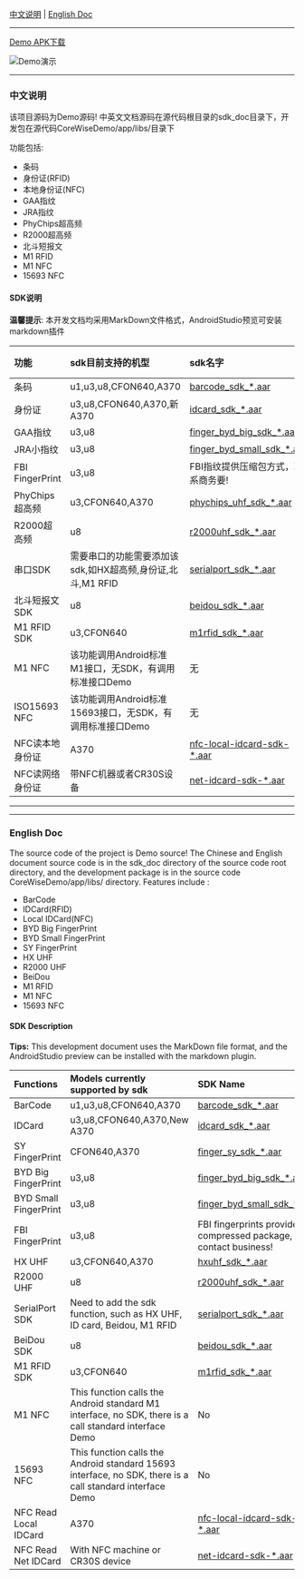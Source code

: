 

[中文说明](#user-content-zh) | [English Doc](#user-content-en)

---


[Demo APK下载](https://github.com/CoreWise/CoreWiseDemo/releases)

![Demo演示](https://i.loli.net/2019/05/08/5cd243747a2c8.gif)


---

<h3 id="user-content-zh">中文说明</h3>


该项目源码为Demo源码! 中英文文档源码在源代码根目录的sdk_doc目录下，开发包在源代码CoreWiseDemo/app/libs/目录下


功能包括:
- 条码
- 身份证(RFID)
- 本地身份证(NFC)
- GAA指纹
- JRA指纹
- PhyChips超高频
- R2000超高频
- 北斗短报文
- M1 RFID
- M1 NFC
- 15693 NFC



#### SDK说明

**温馨提示**:  本开发文档均采用MarkDown文件格式，AndroidStudio预览可安装markdown插件

| 功能            | sdk目前支持的机型                                          | sdk名字                                                      |                           开发文档                           |
| :-------------- | :--------------------------------------------------------- | :----------------------------------------------------------- | :----------------------------------------------------------: |
| 条码            | u1,u3,u8,CFON640,A370                                      | [barcode_sdk_*.aar](<https://coding.net/u/CoreWise/p/SDK/git/raw/master/barcode_sdk_20190429.aar>) | <a href="https://github.com/CoreWise/CoreWiseDemo/blob/master/sdk_doc/zh/条码.md" target="_blank">查看</a> |
| 身份证          | u3,u8,CFON640,A370,新A370                                  | [idcard_sdk_*.aar](https://coding.net/u/CoreWise/p/SDK/git/raw/master/idcard_sdk_20190429.aar) | <a href="https://github.com/CoreWise/CoreWiseDemo/blob/master/sdk_doc/zh/身份证.md" target="_blank">查看</a> |
| GAA指纹       | u3,u8                                                      | [finger_byd_big_sdk_*.aar](https://coding.net/u/CoreWise/p/SDK/git/raw/master/finger_byd_big_sdk_20190429.aar) | <a href="https://github.com/CoreWise/CoreWiseDemo/blob/master/sdk_doc/zh/BYD大指纹.md" target="_blank">查看</a> |
| JRA小指纹       | u3,u8                                                      | [finger_byd_small_sdk_*.aar](https://coding.net/u/CoreWise/p/SDK/git/raw/master/finger_byd_small_sdk_20190429.aar) | <a href="https://github.com/CoreWise/CoreWiseDemo/blob/master/sdk_doc/zh/BYD小指纹.md" target="_blank">查看</a> |
| FBI FingerPrint       | u3,u8                                               | FBI指纹提供压缩包方式，联系商务要! | None |
| PhyChips超高频      | u3,CFON640,A370                                            | [phychips_uhf_sdk_*.aar](https://coding.net/u/CoreWise/p/SDK/git/raw/master/phychips_uhf_sdk_20190520.aar) | <a href="https://github.com/CoreWise/CoreWiseDemo/blob/master/sdk_doc/zh/phychips超高频.md" target="_blank">查看</a> |
| R2000超高频     | u8                                                         | [r2000uhf_sdk_*.aar](https://coding.net/u/CoreWise/p/SDK/git/raw/master/r2000uhf_sdk_20190429.aar) | <a href="https://github.com/CoreWise/CoreWiseDemo/blob/master/sdk_doc/zh/R2000超高频.md" target="_blank">查看</a> |
| 串口SDK         | 需要串口的功能需要添加该sdk,如HX超高频,身份证,北斗,M1 RFID | [serialport_sdk_*.aar](https://coding.net/u/CoreWise/p/SDK/git/raw/master/serialport_sdk_20190429.aar) |                                    None                          |
| 北斗短报文SDK         | u8                                                         | [beidou_sdk_*.aar](https://coding.net/u/CoreWise/p/SDK/git/raw/master/beidou_sdk_20190429.aar) | <a href="https://github.com/CoreWise/CoreWiseDemo/blob/master/sdk_doc/zh/北斗.md" target="_blank">查看</a> |
| M1 RFID SDK     | u3,CFON640                                                 | [m1rfid_sdk_*.aar](https://coding.net/u/CoreWise/p/SDK/git/raw/master/m1rfid_sdk_20190429.aar) | <a href="https://github.com/CoreWise/CoreWiseDemo/blob/master/sdk_doc/zh/M1RFID.md" target="_blank">查看</a> |
| M1 NFC          | 该功能调用Android标准M1接口，无SDK，有调用标准接口Demo     | 无                                                           |                          None                                    |
| ISO15693 NFC       | 该功能调用Android标准15693接口，无SDK，有调用标准接口Demo  | 无                                                           |                            None                                  |
| NFC读本地身份证 | A370                                                       | [nfc-local-idcard-sdk-*.aar](https://coding.net/u/CoreWise/p/SDK/git/raw/master/nfc-local-idcard-sdk-20190401.aar) | <a href="https://github.com/CoreWise/CoreWiseDemo/blob/master/sdk_doc/zh/NFC读本地身份证.md" target="_blank">查看</a> |
| NFC读网络身份证 | 带NFC机器或者CR30S设备                                     | [net-idcard-sdk-*.aar](https://coding.net/u/CoreWise/p/SDK/git/raw/master/net-idcard-sdk-20190401.aar) | <a href="https://github.com/CoreWise/CoreWiseDemo/blob/master/sdk_doc/zh/NFC读网络身份证.md" target="_blank">查看</a> |


----

----

<h3 id="user-content-en">English Doc</h3>


The source code of the project is Demo source! The Chinese and English document source code is in the sdk_doc directory of the source code root directory, and the development package is in the source code CoreWiseDemo/app/libs/ directory.
Features include :

- BarCode
- IDCard(RFID)
- Local IDCard(NFC)
- BYD Big FingerPrint
- BYD Small FingerPrint
- SY FingerPrint
- HX UHF
- R2000 UHF
- BeiDou
- M1 RFID
- M1 NFC
- 15693 NFC



#### SDK Description


**Tips:** This development document uses the MarkDown file format, and the AndroidStudio preview can be installed with the markdown plugin.

| Functions             | Models currently supported by sdk                            | SDK Name                                                     |                           SDK Doc                            |
| :-------------------- | :----------------------------------------------------------- | :----------------------------------------------------------- | :----------------------------------------------------------: |
| BarCode               | u1,u3,u8,CFON640,A370                                        | [barcode_sdk_*.aar](<https://coding.net/u/CoreWise/p/SDK/git/raw/master/barcode_sdk_20190429.aar>) | <a href="https://github.com/CoreWise/CoreWiseDemo/blob/master/sdk_doc/en/BarCode.md" target="_blank">View</a> |
| IDCard                | u3,u8,CFON640,A370,New A370                                  | [idcard_sdk_*.aar](https://coding.net/u/CoreWise/p/SDK/git/raw/master/idcard_sdk_20190429.aar) | <a href="https://github.com/CoreWise/CoreWiseDemo/blob/master/sdk_doc/en/IDCard.md" target="_blank">View</a> |
| SY FingerPrint        | CFON640,A370                                                 | [finger_sy_sdk_*.aar](https://coding.net/u/CoreWise/p/SDK/git/raw/master/finger_sy_sdk_20190429.aar) | <a href="https://github.com/CoreWise/CoreWiseDemo/blob/master/sdk_doc/en/SYFingerPrint.md" target="_blank">View</a> |
| BYD Big FingerPrint   | u3,u8                                                        | [finger_byd_big_sdk_*.aar](https://coding.net/u/CoreWise/p/SDK/git/raw/master/finger_byd_big_sdk_20190429.aar) | <a href="https://github.com/CoreWise/CoreWiseDemo/blob/master/sdk_doc/en/BYDBigFingerPrint.md" target="_blank">View</a> |
| BYD Small FingerPrint | u3,u8                                                        | [finger_byd_small_sdk_*.aar](https://coding.net/u/CoreWise/p/SDK/git/raw/master/finger_byd_small_sdk_20190429.aar) | <a href="https://github.com/CoreWise/CoreWiseDemo/blob/master/sdk_doc/en/BYDSmallFingerPrint.md" target="_blank">View</a> |
| FBI FingerPrint       | u3,u8                                                        | FBI fingerprints provide a compressed package, contact business! | None |
| HX UHF                | u3,CFON640,A370                                              | [hxuhf_sdk_*.aar](https://coding.net/u/CoreWise/p/SDK/git/raw/master/hxuhf_sdk_20190520.aar) | <a href="https://github.com/CoreWise/CoreWiseDemo/blob/master/sdk_doc/en/HXUHF.md" target="_blank">View</a> |
| R2000 UHF             | u8                                                           | [r2000uhf_sdk_*.aar](https://coding.net/u/CoreWise/p/SDK/git/raw/master/r2000uhf_sdk_20190429.aar) | <a href="https://github.com/CoreWise/CoreWiseDemo/blob/master/sdk_doc/en/R2000UHF.md" target="_blank">View</a> |
| SerialPort SDK        | Need to add the sdk function, such as HX UHF, ID card, Beidou, M1 RFID | [serialport_sdk_*.aar](https://coding.net/u/CoreWise/p/SDK/git/raw/master/serialport_sdk_20190429.aar) |            None                                                  |
| BeiDou SDK            | u8                                                           | [beidou_sdk_*.aar](https://coding.net/u/CoreWise/p/SDK/git/raw/master/beidou_sdk_20190429.aar) | <a href="https://github.com/CoreWise/CoreWiseDemo/blob/master/sdk_doc/en/BeiDou.md" target="_blank">View</a> |
| M1 RFID SDK           | u3,CFON640                                                   | [m1rfid_sdk_*.aar](https://coding.net/u/CoreWise/p/SDK/git/raw/master/m1rfid_sdk_20190429.aar) | <a href="https://github.com/CoreWise/CoreWiseDemo/blob/master/sdk_doc/en/M1RFID.md" target="_blank">View</a> |
| M1 NFC                | This function calls the Android standard M1 interface, no SDK, there is a call standard interface Demo | No                                                           |                  None                                            |
| 15693 NFC             | This function calls the Android standard 15693 interface, no SDK, there is a call standard interface Demo | No                                                           |                  None                                            |
| NFC Read Local IDCard | A370                                                         | [nfc-local-idcard-sdk-*.aar](https://coding.net/u/CoreWise/p/SDK/git/raw/master/nfc-local-idcard-sdk-20190401.aar) | <a href="https://github.com/CoreWise/CoreWiseDemo/blob/master/sdk_doc/en/NFCReadLocalIDCard.md" target="_blank">View</a> |
| NFC Read Net IDCard   | With NFC machine or CR30S device                             | [net-idcard-sdk-*.aar](https://coding.net/u/CoreWise/p/SDK/git/raw/master/net-idcard-sdk-20190401.aar) | <a href="https://github.com/CoreWise/CoreWiseDemo/blob/master/sdk_doc/en/NFCReadNetIDCard.md" target="_blank">View</a> |